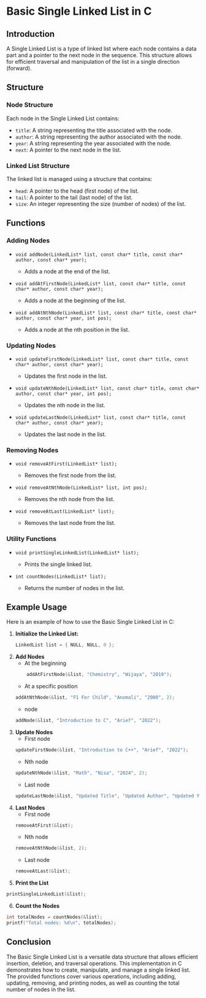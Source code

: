 # Basic Single Linked List in C

## Introduction

A Single Linked List is a type of linked list where each node contains a data part and a pointer to the next node in the sequence. This structure allows for efficient traversal and manipulation of the list in a single direction (forward).

## Structure

### Node Structure

Each node in the Single Linked List contains:

-   `title`: A string representing the title associated with the node.
-   `author`: A string representing the author associated with the node.
-   `year`: A string representing the year associated with the node.
-   `next`: A pointer to the next node in the list.

### Linked List Structure

The linked list is managed using a structure that contains:

-   `head`: A pointer to the head (first node) of the list.
-   `tail`: A pointer to the tail (last node) of the list.
-   `size`: An integer representing the size (number of nodes) of the list.

## Functions

### Adding Nodes

-   `void addNode(LinkedList* list, const char* title, const char* author, const char* year);`

    -   Adds a node at the end of the list.

-   `void addAtFirstNode(LinkedList* list, const char* title, const char* author, const char* year);`

    -   Adds a node at the beginning of the list.

-   `void addAtNthNode(LinkedList* list, const char* title, const char* author, const char* year, int pos);`
    -   Adds a node at the nth position in the list.

### Updating Nodes

-   `void updateFirstNode(LinkedList* list, const char* title, const char* author, const char* year);`

    -   Updates the first node in the list.

-   `void updateNthNode(LinkedList* list, const char* title, const char* author, const char* year, int pos);`

    -   Updates the nth node in the list.

-   `void updateLastNode(LinkedList* list, const char* title, const char* author, const char* year);`
    -   Updates the last node in the list.

### Removing Nodes

-   `void removeAtFirst(LinkedList* list);`

    -   Removes the first node from the list.

-   `void removeAtNthNode(LinkedList* list, int pos);`

    -   Removes the nth node from the list.

-   `void removeAtLast(LinkedList* list);`
    -   Removes the last node from the list.

### Utility Functions

-   `void printSingleLinkedList(LinkedList* list);`

    -   Prints the single linked list.

-   `int countNodes(LinkedList* list);`
    -   Returns the number of nodes in the list.

## Example Usage

Here is an example of how to use the Basic Single Linked List in C:

1. **Initialize the Linked List:**
    ```c
    LinkedList list = { NULL, NULL, 0 };
    ```
2. **Add Nodes**
    - At the beginning
    ```c
        addAtFirstNode(&list, "Chemistry", "Wijaya", "2019");
    ```
    - At a specific position
    ```c
    addAtNthNode(&list, "F1 For Child", "Anomali", "2000", 2);
    ```
    - node
    ```c
    addNode(&list, "Introduction to C", "Arief", "2022");
    ```
3. **Update Nodes**
    - First node
    ```c
    updateFirstNode(&list, "Introduction to C++", "Arief", "2022");
    ```
    - Nth node
    ```c
    updateNthNode(&list, "Math", "Nisa", "2024", 2);
    ```
    - Last node
    ```c
    updateLastNode(&list, "Updated Title", "Updated Author", "Updated Year");
    ```
4. **Last Nodes**
    - First node
    ```c
    removeAtFirst(&list);
    ```
    - Nth node
    ```c
    removeAtNthNode(&list, 2);
    ```
    - Last node
    ```c
    removeAtLast(&list);
    ```
5. **Print the List**

```c
printSingleLinkedList(&list);
```

6. **Count the Nodes**

```c
int totalNodes = countNodes(&list);
printf("Total nodes: %d\n", totalNodes);
```

## Conclusion

The Basic Single Linked List is a versatile data structure that allows efficient insertion, deletion, and traversal operations. This implementation in C demonstrates how to create, manipulate, and manage a single linked list. The provided functions cover various operations, including adding, updating, removing, and printing nodes, as well as counting the total number of nodes in the list.
